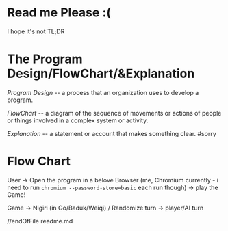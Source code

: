 Read me Please :(
===

I hope it's not TL;DR

# The Program Design/FlowChart/&Explanation

_Program Design_ -- a process that an organization uses to develop a program.

_FlowChart_ -- a diagram of the sequence of movements or actions of people or things involved in a complex system or activity.

_Explanation_ -- a statement or account that makes something clear. #sorry

# Flow Chart

User -> Open the program in a belove Browser (me, Chromium currently - i need to run ```chromium --password-store=basic``` each run though) -> play the Game!

Game -> Nigiri (in Go/Baduk/Weiqi) / Randomize turn
-> player/AI turn

//endOfFile readme.md
